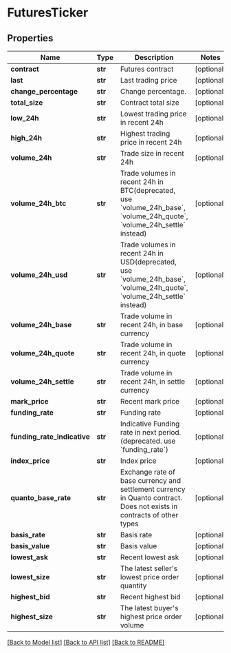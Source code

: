 # FuturesTicker

## Properties
Name | Type | Description | Notes
------------ | ------------- | ------------- | -------------
**contract** | **str** | Futures contract | [optional] 
**last** | **str** | Last trading price | [optional] 
**change_percentage** | **str** | Change percentage. | [optional] 
**total_size** | **str** | Contract total size | [optional] 
**low_24h** | **str** | Lowest trading price in recent 24h | [optional] 
**high_24h** | **str** | Highest trading price in recent 24h | [optional] 
**volume_24h** | **str** | Trade size in recent 24h | [optional] 
**volume_24h_btc** | **str** | Trade volumes in recent 24h in BTC(deprecated, use &#x60;volume_24h_base&#x60;, &#x60;volume_24h_quote&#x60;, &#x60;volume_24h_settle&#x60; instead) | [optional] 
**volume_24h_usd** | **str** | Trade volumes in recent 24h in USD(deprecated, use &#x60;volume_24h_base&#x60;, &#x60;volume_24h_quote&#x60;, &#x60;volume_24h_settle&#x60; instead) | [optional] 
**volume_24h_base** | **str** | Trade volume in recent 24h, in base currency | [optional] 
**volume_24h_quote** | **str** | Trade volume in recent 24h, in quote currency | [optional] 
**volume_24h_settle** | **str** | Trade volume in recent 24h, in settle currency | [optional] 
**mark_price** | **str** | Recent mark price | [optional] 
**funding_rate** | **str** | Funding rate | [optional] 
**funding_rate_indicative** | **str** | Indicative Funding rate in next period. (deprecated. use &#x60;funding_rate&#x60;) | [optional] 
**index_price** | **str** | Index price | [optional] 
**quanto_base_rate** | **str** | Exchange rate of base currency and settlement currency in Quanto contract. Does not exists in contracts of other types | [optional] 
**basis_rate** | **str** | Basis rate | [optional] 
**basis_value** | **str** | Basis value | [optional] 
**lowest_ask** | **str** | Recent lowest ask | [optional] 
**lowest_size** | **str** | The latest seller&#39;s lowest price order quantity | [optional] 
**highest_bid** | **str** | Recent highest bid | [optional] 
**highest_size** | **str** | The latest buyer&#39;s highest price order volume | [optional] 

[[Back to Model list]](../README.md#documentation-for-models) [[Back to API list]](../README.md#documentation-for-api-endpoints) [[Back to README]](../README.md)


